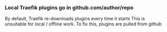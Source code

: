 ### Local Traefik plugins go in github.com/author/repo

By default, Traefik re-downloads plugins every time it starts
This is unsuitable for local / offline work.
To fix this, plugins are pulled from github